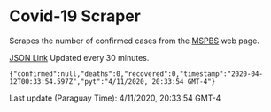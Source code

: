 # Covid-19 Scraper

Scrapes the number of confirmed cases from the [MSPBS](https://www.mspbs.gov.py/covid-19.php) web page.

[JSON Link](https://jmayalag.github.io/covid19-scrape/cases.json)
Updated every 30 minutes.
```
{"confirmed":null,"deaths":0,"recovered":0,"timestamp":"2020-04-12T00:33:54.597Z","pyt":"4/11/2020, 20:33:54 GMT-4"}
```
Last update (Paraguay Time): 4/11/2020, 20:33:54 GMT-4